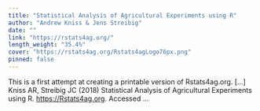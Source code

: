 ```yaml
---
title: "Statistical Analysis of Agricultural Experiments using R"
author: "Andrew Kniss & Jens Streibig"
date: ""
link: "https://rstats4ag.org/"
length_weight: "35.4%"
cover: "https://rstats4ag.org/Rstats4agLogo76px.png"
pinned: false
---
```


This is a first attempt at creating a printable version of Rstats4ag.org. [...] Kniss AR, Streibig JC (2018) Statistical Analysis of Agricultural Experiments using R. https://Rstats4ag.org. Accessed  ...

